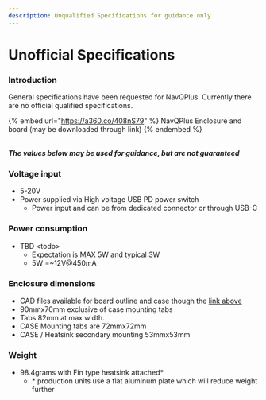 ```yaml
---
description: Unqualified Specifications for guidance only
---
```


# Unofficial Specifications

### Introduction

General specifications have been requested for NavQPlus. Currently there are no official qualified specifications.&#x20;

{% embed url="https://a360.co/408nS79" %}
NavQPlus Enclosure and board (may be downloaded through link)
{% endembed %}

\
_**The values below may be used for guidance, but are not guaranteed**_

### Voltage input&#x20;

* 5-20V&#x20;
* Power supplied via High voltage USB PD power switch&#x20;
  * Power input and can be from dedicated connector or through USB-C

### Power consumption

* TBD \<todo>
  * Expectation is MAX 5W and typical 3W
  * 5W =\~12V@450mA

### Enclosure dimensions

* CAD files available for board outline and case though the [link above](https://a360.co/408nS79)
* 90mmx70mm exclusive of case mounting tabs
* Tabs 82mm at max width.
* CASE Mounting tabs are 72mmx72mm
* CASE / Heatsink secondary mounting 53mmx53mm&#x20;

### Weight

* 98.4grams with Fin type heatsink attached\*
  * \* production units use a flat aluminum plate which will reduce weight further

